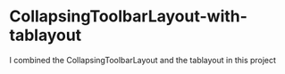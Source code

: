 # CollapsingToolbarLayout-with-tablayout
I combined the CollapsingToolbarLayout and the tablayout in this project
